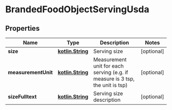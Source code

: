 # BrandedFoodObjectServingUsda

## Properties
Name | Type | Description | Notes
------------ | ------------- | ------------- | -------------
**size** | [**kotlin.String**](.md) | Serving size |  [optional]
**measurementUnit** | [**kotlin.String**](.md) | Measurement unit for each serving (e.g. if measure is 3 tsp, the unit is tsp) |  [optional]
**sizeFulltext** | [**kotlin.String**](.md) | Serving size description |  [optional]
